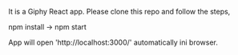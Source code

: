 
It is a Giphy React app.
Please clone this repo and follow the steps,

npm install -> npm start

App will open 'http://localhost:3000/' automatically ini browser.
